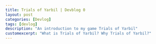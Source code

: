 ```yaml
---
title: Trials of Yarbil | Devblog 0
layout: post
categories: [Devlog]
tags: [devlog]
description: "An introduction to my game Trials of Yarbil"
customexcerpt: "What is Trials of Yarbil? Why Trials of Yarbil?"
---
```

